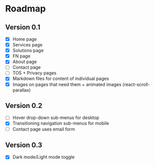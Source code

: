 # Roadmap

## Version 0.1
- [x] Home page
- [x] Services page
- [x] Solutions page
- [x] FN page
- [x] About page
- [ ] Contact page
- [ ] TOS + Privacy pages
- [x] Markdown files for content of individual pages
- [x] Images on pages that need them + animated images (react-scroll-parallax)

## Version 0.2
- [ ] Hover drop-down sub-menus for desktop
- [x] Transitioning navigation sub-menus for mobile
- [ ] Contact page uses email form

## Version 0.3
- [x] Dark mode/Light mode toggle
